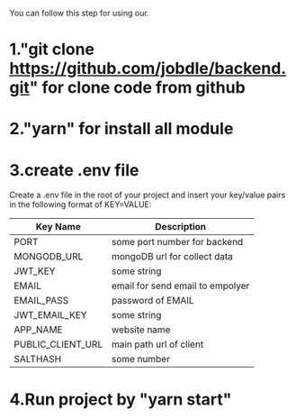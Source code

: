 You can follow this step for using our.

# 1."git clone https://github.com/jobdle/backend.git" for clone code from github

# 2."yarn" for install all module

# 3.create .env file

Create a .env file in the root of your project and insert your key/value pairs in the following format of KEY=VALUE:

| Key Name                  | Description                                                                                                     |
| ------------------------- | --------------------------------------------------------------------------------------------------------------- |
| PORT                      | some port number for backend                           |
| MONGODB_URL               | mongoDB url for collect data                                                     |
| JWT_KEY                   | some string                                                         |
| EMAIL                     | email for send email to empolyer                                         |
| EMAIL_PASS                | password of EMAIL                                                                                         |
| JWT_EMAIL_KEY             | some string                                                                                  |
| APP_NAME                  | website name                                                                              |
| PUBLIC_CLIENT_URL         | main path url of client  |
| SALTHASH                  | some number                                                                 |

# 4.Run project by "yarn start"